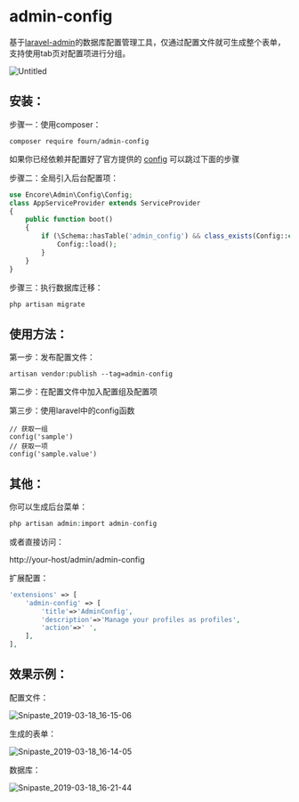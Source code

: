 admin-config
======

基于[laravel-admin](https://github.com/z-song/laravel-admin)的数据库配置管理工具，仅通过配置文件就可生成整个表单，支持使用tab页对配置项进行分组。

![Untitled](https://ws1.sinaimg.cn/large/006tKfTcgy1g172wkrublg313z0n31kx.gif)

## 安装：

步骤一：使用composer：

```
composer require fourn/admin-config
```

如果你已经依赖并配置好了官方提供的 [config](https://github.com/laravel-admin-extensions/config) 可以跳过下面的步骤

步骤二：全局引入后台配置项：

```php
use Encore\Admin\Config\Config;
class AppServiceProvider extends ServiceProvider
{
    public function boot()
    {
        if (\Schema::hasTable('admin_config') && class_exists(Config::class)) {
            Config::load();
        }
    }
}
```

步骤三：执行数据库迁移：

```php
php artisan migrate
```

## 使用方法：

第一步：发布配置文件：

```
artisan vendor:publish --tag=admin-config
```

第二步：在配置文件中加入配置组及配置项

第三步：使用laravel中的config函数

```
// 获取一组
config('sample')
// 获取一项
config('sample.value')
```



## 其他：

你可以生成后台菜单：

```php
php artisan admin:import admin-config
```

或者直接访问：

http://your-host/admin/admin-config

扩展配置：

```php
'extensions' => [
    'admin-config' => [
        'title'=>'AdminConfig',
        'description'=>'Manage your profiles as profiles',
        'action'=>' ',
    ],
],
```



## 效果示例：

配置文件：

![Snipaste_2019-03-18_16-15-06](https://ws2.sinaimg.cn/large/006tKfTcgy1g171pq3t4oj31730pk0vl.jpg)

生成的表单：

![Snipaste_2019-03-18_16-14-05](https://ws2.sinaimg.cn/large/006tKfTcgy1g171q2oy8vj31b70qjwgd.jpg)

数据库：

![Snipaste_2019-03-18_16-21-44](https://ws1.sinaimg.cn/large/006tKfTcgy1g171q8ri68j30uk0fa411.jpg)






